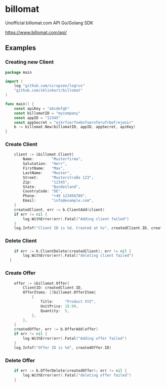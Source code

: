 # billomat
Unofficial billomat.com API Go/Golang SDK

https://www.billomat.com/api/

## Examples

### Creating new Client

```go
package main

import (
	log "github.com/sirupsen/logrus"
	"github.com/sklinkert/billomat"
)

func main() {
	const apiKey = "abcdefgh"
	const billomatID = "mycompany"
	const appID = "12345"
	const appSecret = "ejkrfierfnebnfuernferufrbef/ejenir"
	b := billomat.New(billomatID, appID, appSecret, apiKey)
}

```

### Create Client

```go
	client := &billomat.Client{
		Name:        "Musterfirma",
		Salutation:  "Herr",
		FirstName:   "Max",
		LastName:    "Muster",
		Street:      "Musterstraße 123",
		Zip:         "12345",
		State:       "Bundesland",
		CountryCode: "DE",
		Phone:       "+49 123456789",
		Email:       "info@example.com",
	}
	createdClient, err := b.ClientAdd(client)
	if err != nil {
		log.WithError(err).Fatal("Adding client failed")
	}
	log.Infof("Client ID is %d. Created at %v", createdClient.ID, createdClient.Created)

```

### Delete Client

```go
	if err := b.ClientDelete(createdClient); err != nil {
		log.WithError(err).Fatal("deleting client failed")
  }
```

### Create Offer

```go
	offer := &billomat.Offer{
		ClientID: createdClient.ID,
		OfferItems: []billomat.OfferItem{
			{
				Title:     "Product XYZ",
				UnitPrice: 18.99,
				Quantity:  5,
			},
		},
	}
	createdOffer, err := b.OfferAdd(offer)
	if err != nil {
		log.WithError(err).Fatal("Adding offer failed")
	}
	log.Infof("Offer ID is %d", createdOffer.ID)
```

### Delete Offer

```go
	if err := b.OfferDelete(createdOffer); err != nil {
		log.WithError(err).Fatal("deleting offer failed")
	}
```

